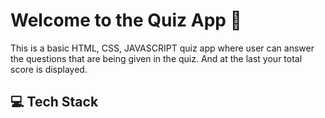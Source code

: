 # Welcome to the Quiz App 🤔

This is a basic HTML, CSS, JAVASCRIPT quiz app where user can answer the questions that are being given in the quiz. And at the last your total score is displayed.

## 💻 Tech Stack
